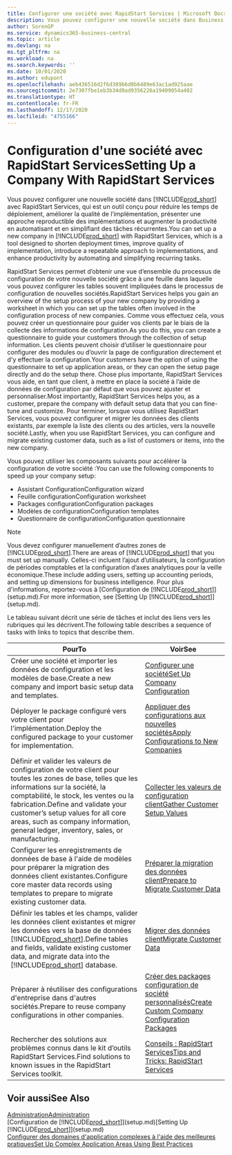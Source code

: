 ```yaml
---
title: Configurer une société avec RapidStart Services | Microsoft Docs
description: Vous pouvez configurer une nouvelle société dans Business Central avec RapidStart Services, qui est un outil conçu pour réduire les temps de déploiement, améliorer la qualité de l’implémentation, présenter une approche reproductible des implémentations et augmenter la productivité en automatisant et en simplifiant des tâches récurrentes.
author: SorenGP
ms.service: dynamics365-business-central
ms.topic: article
ms.devlang: na
ms.tgt_pltfrm: na
ms.workload: na
ms.search.keywords: ''
ms.date: 10/01/2020
ms.author: edupont
ms.openlocfilehash: aeb436516d2f6d389b6d8b6489e63ac1ad925aae
ms.sourcegitcommit: 2e7307fbe1eb3b34d0ad9356226a19409054a402
ms.translationtype: HT
ms.contentlocale: fr-FR
ms.lasthandoff: 12/17/2020
ms.locfileid: "4755166"
---
```

# <a name="setting-up-a-company-with-rapidstart-services"></a><span data-ttu-id="fe22f-103">Configuration d'une société avec RapidStart Services</span><span class="sxs-lookup"><span data-stu-id="fe22f-103">Setting Up a Company With RapidStart Services</span></span>
<span data-ttu-id="fe22f-104">Vous pouvez configurer une nouvelle société dans [!INCLUDE[prod_short](includes/prod_short.md)] avec RapidStart Services, qui est un outil conçu pour réduire les temps de déploiement, améliorer la qualité de l’implémentation, présenter une approche reproductible des implémentations et augmenter la productivité en automatisant et en simplifiant des tâches récurrentes.</span><span class="sxs-lookup"><span data-stu-id="fe22f-104">You can set up a new company in [!INCLUDE[prod_short](includes/prod_short.md)] with RapidStart Services, which is a tool designed to shorten deployment times, improve quality of implementation, introduce a repeatable approach to implementations, and enhance productivity by automating and simplifying recurring tasks.</span></span>  

<span data-ttu-id="fe22f-105">RapidStart Services permet d’obtenir une vue d’ensemble du processus de configuration de votre nouvelle société grâce à une feuille dans laquelle vous pouvez configurer les tables souvent impliquées dans le processus de configuration de nouvelles sociétés.</span><span class="sxs-lookup"><span data-stu-id="fe22f-105">RapidStart Services helps you gain an overview of the setup process of your new company by providing a worksheet in which you can set up the tables often involved in the configuration process of new companies.</span></span> <span data-ttu-id="fe22f-106">Comme vous effectuez cela, vous pouvez créer un questionnaire pour guider vos clients par le biais de la collecte des informations de configuration.</span><span class="sxs-lookup"><span data-stu-id="fe22f-106">As you do this, you can create a questionnaire to guide your customers through the collection of setup information.</span></span> <span data-ttu-id="fe22f-107">Les clients peuvent choisir d’utiliser le questionnaire pour configurer des modules ou d’ouvrir la page de configuration directement et d'y effectuer la configuration.</span><span class="sxs-lookup"><span data-stu-id="fe22f-107">Your customers have the option of using the questionnaire to set up application areas, or they can open the setup page directly and do the setup there.</span></span> <span data-ttu-id="fe22f-108">Chose plus importante, RapidStart Services vous aide, en tant que client, à mettre en place la société à l’aide de données de configuration par défaut que vous pouvez ajuster et personnaliser.</span><span class="sxs-lookup"><span data-stu-id="fe22f-108">Most importantly, RapidStart Services helps you, as a customer, prepare the company with default setup data that you can fine-tune and customize.</span></span> <span data-ttu-id="fe22f-109">Pour terminer, lorsque vous utilisez RapidStart Services, vous pouvez configurer et migrer les données des clients existants, par exemple la liste des clients ou des articles, vers la nouvelle société.</span><span class="sxs-lookup"><span data-stu-id="fe22f-109">Lastly, when you use RapidStart Services, you can configure and migrate existing customer data, such as a list of customers or items, into the new company.</span></span>

<span data-ttu-id="fe22f-110">Vous pouvez utiliser les composants suivants pour accélérer la configuration de votre société :</span><span class="sxs-lookup"><span data-stu-id="fe22f-110">You can use the following components to speed up your company setup:</span></span>  

-   <span data-ttu-id="fe22f-111">Assistant Configuration</span><span class="sxs-lookup"><span data-stu-id="fe22f-111">Configuration wizard</span></span>  
-   <span data-ttu-id="fe22f-112">Feuille configuration</span><span class="sxs-lookup"><span data-stu-id="fe22f-112">Configuration worksheet</span></span>  
-   <span data-ttu-id="fe22f-113">Packages configuration</span><span class="sxs-lookup"><span data-stu-id="fe22f-113">Configuration packages</span></span>  
-   <span data-ttu-id="fe22f-114">Modèles de configuration</span><span class="sxs-lookup"><span data-stu-id="fe22f-114">Configuration templates</span></span>  
-   <span data-ttu-id="fe22f-115">Questionnaire de configuration</span><span class="sxs-lookup"><span data-stu-id="fe22f-115">Configuration questionnaire</span></span>  

> [!Note]  
>  <span data-ttu-id="fe22f-116">Vous devez configurer manuellement d’autres zones de [!INCLUDE[prod_short](includes/prod_short.md)].</span><span class="sxs-lookup"><span data-stu-id="fe22f-116">There are areas of [!INCLUDE[prod_short](includes/prod_short.md)] that you must set up manually.</span></span> <span data-ttu-id="fe22f-117">Celles-ci incluent l’ajout d’utilisateurs, la configuration de périodes comptables et la configuration d’axes analytiques pour la veille économique.</span><span class="sxs-lookup"><span data-stu-id="fe22f-117">These include adding users, setting up accounting periods, and setting up dimensions for business intelligence.</span></span> <span data-ttu-id="fe22f-118">Pour plus d'informations, reportez-vous à [Configuration de [!INCLUDE[prod_short](includes/prod_short.md)]](setup.md).</span><span class="sxs-lookup"><span data-stu-id="fe22f-118">For more information, see [Setting Up [!INCLUDE[prod_short](includes/prod_short.md)]](setup.md).</span></span>

 <span data-ttu-id="fe22f-119">Le tableau suivant décrit une série de tâches et inclut des liens vers les rubriques qui les décrivent.</span><span class="sxs-lookup"><span data-stu-id="fe22f-119">The following table describes a sequence of tasks with links to topics that describe them.</span></span>

|<span data-ttu-id="fe22f-120">**Pour**</span><span class="sxs-lookup"><span data-stu-id="fe22f-120">**To**</span></span>|<span data-ttu-id="fe22f-121">**Voir**</span><span class="sxs-lookup"><span data-stu-id="fe22f-121">**See**</span></span>|  
|------------|-------------|  
|<span data-ttu-id="fe22f-122">Créer une société et importer les données de configuration et les modèles de base.</span><span class="sxs-lookup"><span data-stu-id="fe22f-122">Create a new company and import basic setup data and templates.</span></span>|[<span data-ttu-id="fe22f-123">Configurer une société</span><span class="sxs-lookup"><span data-stu-id="fe22f-123">Set Up Company Configuration</span></span>](admin-set-up-company-configuration.md)|  
|<span data-ttu-id="fe22f-124">Déployer le package configuré vers votre client pour l'implémentation.</span><span class="sxs-lookup"><span data-stu-id="fe22f-124">Deploy the configured package to your customer for implementation.</span></span>|[<span data-ttu-id="fe22f-125">Appliquer des configurations aux nouvelles sociétés</span><span class="sxs-lookup"><span data-stu-id="fe22f-125">Apply Configurations to New Companies</span></span>](admin-apply-configuration-to-new-companies.md)|
|<span data-ttu-id="fe22f-126">Définir et valider les valeurs de configuration de votre client pour toutes les zones de base, telles que les informations sur la société, la comptabilité, le stock, les ventes ou la fabrication.</span><span class="sxs-lookup"><span data-stu-id="fe22f-126">Define and validate your customer’s setup values for all core areas, such as company information, general ledger, inventory, sales, or manufacturing.</span></span>|[<span data-ttu-id="fe22f-127">Collecter les valeurs de configuration client</span><span class="sxs-lookup"><span data-stu-id="fe22f-127">Gather Customer Setup Values</span></span>](admin-gather-customer-setup-values.md)|  
|<span data-ttu-id="fe22f-128">Configurer les enregistrements de données de base à l'aide de modèles pour préparer la migration des données client existantes.</span><span class="sxs-lookup"><span data-stu-id="fe22f-128">Configure core master data records using templates to prepare to migrate existing customer data.</span></span>|[<span data-ttu-id="fe22f-129">Préparer la migration des données client</span><span class="sxs-lookup"><span data-stu-id="fe22f-129">Prepare to Migrate Customer Data</span></span>](admin-use-templates-to-prepare-customer-data-for-migration.md)|  
|<span data-ttu-id="fe22f-130">Définir les tables et les champs, valider les données client existantes et migrer les données vers la base de données [!INCLUDE[prod_short](includes/prod_short.md)].</span><span class="sxs-lookup"><span data-stu-id="fe22f-130">Define tables and fields, validate existing customer data, and migrate data into the [!INCLUDE[prod_short](includes/prod_short.md)] database.</span></span>|[<span data-ttu-id="fe22f-131">Migrer des données client</span><span class="sxs-lookup"><span data-stu-id="fe22f-131">Migrate Customer Data</span></span>](admin-migrate-customer-data.md)|
|<span data-ttu-id="fe22f-132">Préparer à réutiliser des configurations d'entreprise dans d'autres sociétés.</span><span class="sxs-lookup"><span data-stu-id="fe22f-132">Prepare to reuse company configurations in other companies.</span></span>|[<span data-ttu-id="fe22f-133">Créer des packages configuration de société personnalisés</span><span class="sxs-lookup"><span data-stu-id="fe22f-133">Create Custom Company Configuration Packages</span></span>](admin-how-to-create-custom-company-configuration-packages.md)|
|<span data-ttu-id="fe22f-134">Rechercher des solutions aux problèmes connus dans le kit d’outils RapidStart Services.</span><span class="sxs-lookup"><span data-stu-id="fe22f-134">Find solutions to known issues in the RapidStart Services toolkit.</span></span>|[<span data-ttu-id="fe22f-135">Conseils : RapidStart Services</span><span class="sxs-lookup"><span data-stu-id="fe22f-135">Tips and Tricks: RapidStart Services</span></span>](admin-tips-and-tricks-rapidstart-services.md)|  

## <a name="see-also"></a><span data-ttu-id="fe22f-136">Voir aussi</span><span class="sxs-lookup"><span data-stu-id="fe22f-136">See Also</span></span>  
[<span data-ttu-id="fe22f-137">Administration</span><span class="sxs-lookup"><span data-stu-id="fe22f-137">Administration</span></span>](admin-setup-and-administration.md)  
<span data-ttu-id="fe22f-138">[Configuration de [!INCLUDE[prod_short](includes/prod_short.md)]](setup.md)</span><span class="sxs-lookup"><span data-stu-id="fe22f-138">[Setting Up [!INCLUDE[prod_short](includes/prod_short.md)]](setup.md)</span></span>  
[<span data-ttu-id="fe22f-139">Configurer des domaines d'application complexes à l'aide des meilleures pratiques</span><span class="sxs-lookup"><span data-stu-id="fe22f-139">Set Up Complex Application Areas Using Best Practices</span></span>](set-up-complex-application-areas-using-best-practices.md)   
